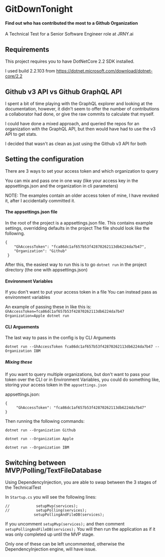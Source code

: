 # GitDownTonight
#### Find out who has contributed the most to a Github Organization
A Technical Test for a Senior Software Engineer role at JRNY.ai

## Requirements
This project requires you to have DotNetCore 2.2 SDK installed.

I used build 2.2.103 from https://dotnet.microsoft.com/download/dotnet-core/2.2

## Github v3 API vs Github GraphQL API
I spent a bit of time playing with the GraphQL explorer and looking at the documentation, 
however, it didn't seem to offer the number of contributions a collaborator had done, or give the raw commits to calculate that myself.

I could have done a mixed approach, and queried the repos for an organization with the GraphQL API, but then would have had to use the v3 API to get stats. 

I decided that wasn't as clean as just using the Github v3 API for both

## Setting the configuration
There are 3 ways to set your access token and which organization to query

You can mix and pass one in one way (like your access key in the appsettings.json and the organization in cli parameters)

NOTE: The examples contain an older access token of mine, I have revoked it, after I accidentally committed it.

#### The appsettings.json file
In the root of the project is a appsettings.json file.
This contains example settings, overridding defaults in the project
The file should look like the following. 
```
{
    "GhAccessToken": "fca86dc1af657b53f42870262113db6224da7b47",
    "Organization": "Github"
 }
 ```
 
 After this, the easiest way to run this is to go
 `dotnet run` in the project directory (the one with appsettings.json)

#### Environment Variables
If you don't want to put your access token in a file
You can instead pass as environment variables

An example of passing these in like this is: 
 `GhAccessToken=fca86dc1af657b53f42870262113db6224da7b47 Organization=Apple dotnet run`
 
#### CLI Arguements
The last way to pass in the config is by CLI Arguments

`dotnet run --GhAccessToken fca86dc1af657b53f42870262113db6224da7b47 --Organization IBM `
 
 
 ##### Mixing these
 If you want to query multiple organizations, but don't want to pass your token over the CLI or in Environment Variables, you could do something like, storing your access token in the `appsettings.json`
 
 appsettings.json:
 ```
 {
      "GhAccessToken": "fca86dc1af657b53f42870262113db6224da7b47"
 }
 ```
 
 Then running the following commands:
 
 `dotnet run --Organization Github`
 
 `dotnet run --Organization Apple`
 
 `dotnet run --Organization IBM`
 
 ## Switching between MVP/Polling/TextFileDatabase
 Using DependencyInjection, you are able to swap between the 3 stages of the TechnicalTest
 
 In `Startup.cs` you will see the following lines:
 ```
 //            setupMvp(services);
 //            setupPolling(services);
              setupPollingAndFileDB(services);
 ```
 
 If you uncomment `setupMvp(services);` and then comment `setupPollingAndFileDB(services);`
 You will then run the application as if it was only completed up until the MVP stage.
 
 Only one of these can be left uncommented, otherwise the DependencyInjection engine, will have issue.
 
 
 
 